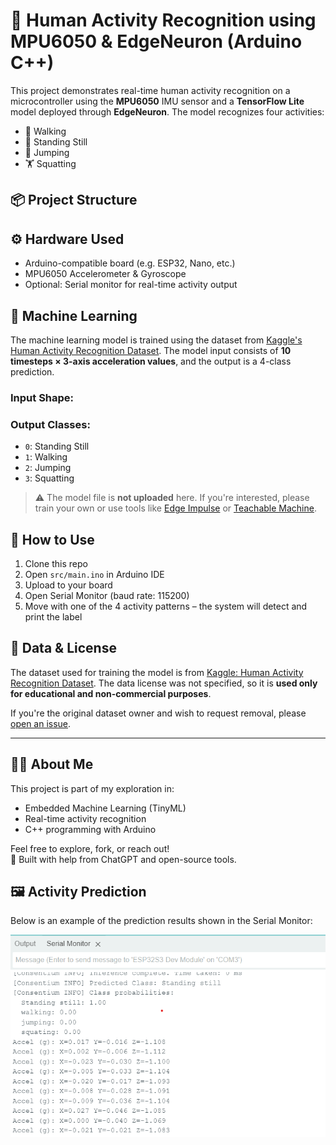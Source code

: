 # 🤖 Human Activity Recognition using MPU6050 & EdgeNeuron (Arduino C++)

This project demonstrates real-time human activity recognition on a microcontroller using the **MPU6050** IMU sensor and a **TensorFlow Lite** model deployed through **EdgeNeuron**. The model recognizes four activities:

- 🚶 Walking  
- 🧍 Standing Still  
- 🤸 Jumping  
- 🏋️ Squatting  

## 📦 Project Structure


## ⚙️ Hardware Used
- Arduino-compatible board (e.g. ESP32, Nano, etc.)
- MPU6050 Accelerometer & Gyroscope
- Optional: Serial monitor for real-time activity output

## 🧠 Machine Learning
The machine learning model is trained using the dataset from [Kaggle's Human Activity Recognition Dataset](https://www.kaggle.com/datasets/igorgabriel1/har-dataset-laica-laboratory). The model input consists of **10 timesteps × 3-axis acceleration values**, and the output is a 4-class prediction.

### Input Shape:

### Output Classes:
- `0`: Standing Still
- `1`: Walking
- `2`: Jumping
- `3`: Squatting

> ⚠️ The model file is **not uploaded** here. If you're interested, please train your own or use tools like [Edge Impulse](https://edgeimpulse.com) or [Teachable Machine](https://teachablemachine.withgoogle.com/).

## 🔧 How to Use
1. Clone this repo
2. Open `src/main.ino` in Arduino IDE
3. Upload to your board
4. Open Serial Monitor (baud rate: 115200)
5. Move with one of the 4 activity patterns – the system will detect and print the label

## 📝 Data & License
The dataset used for training the model is from [Kaggle: Human Activity Recognition Dataset](https://www.kaggle.com/datasets/igorgabriel1/har-dataset-laica-laboratory). The data license was not specified, so it is **used only for educational and non-commercial purposes**.

If you're the original dataset owner and wish to request removal, please [open an issue](https://github.com/YOUR_USERNAME/YOUR_REPO/issues).

---

## 👨‍💻 About Me
This project is part of my exploration in:
- Embedded Machine Learning (TinyML)
- Real-time activity recognition
- C++ programming with Arduino

Feel free to explore, fork, or reach out!  
🧠 Built with help from ChatGPT and open-source tools.

## 🖼️ Activity Prediction

Below is an example of the prediction results shown in the Serial Monitor:

![Activity Prediction](image/serial_monitor_output.png)

